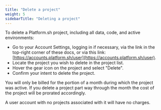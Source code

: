 ```yaml
---
title: "Delete a project"
weight: 5
sidebarTitle: "Deleting a project"
---
```


To delete a Platform.sh project, including all data, code, and active environments:

* Go to your Account Settings, logging in if necessary, via the link in the top-right corner of these docs, or via this link: [https://accounts.platform.sh/user](https://accounts.platform.sh/user).
* Locate the project you wish to delete in the project list.
* Hover the gear icon on the project and select "Delete".
* Confirm your intent to delete the project.

You will only be billed for the portion of a month during which the project was active.  If you delete a project part way through the month the cost of the project will be prorated accordingly.

A user account with no projects associated with it will have no charges.
